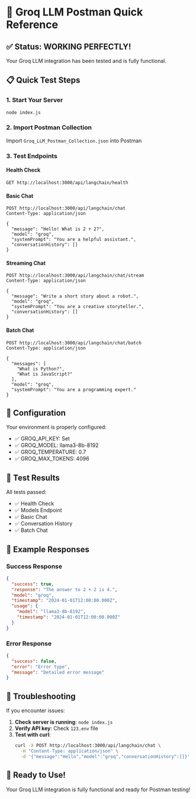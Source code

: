 # 🚀 Groq LLM Postman Quick Reference

## ✅ Status: WORKING PERFECTLY!

Your Groq LLM integration has been tested and is fully functional.

## 📋 Quick Test Steps

### 1. Start Your Server
```bash
node index.js
```

### 2. Import Postman Collection
Import `Groq_LLM_Postman_Collection.json` into Postman

### 3. Test Endpoints

#### Health Check
```
GET http://localhost:3000/api/langchain/health
```

#### Basic Chat
```
POST http://localhost:3000/api/langchain/chat
Content-Type: application/json

{
  "message": "Hello! What is 2 + 2?",
  "model": "groq",
  "systemPrompt": "You are a helpful assistant.",
  "conversationHistory": []
}
```

#### Streaming Chat
```
POST http://localhost:3000/api/langchain/chat/stream
Content-Type: application/json

{
  "message": "Write a short story about a robot.",
  "model": "groq",
  "systemPrompt": "You are a creative storyteller.",
  "conversationHistory": []
}
```

#### Batch Chat
```
POST http://localhost:3000/api/langchain/chat/batch
Content-Type: application/json

{
  "messages": [
    "What is Python?",
    "What is JavaScript?"
  ],
  "model": "groq",
  "systemPrompt": "You are a programming expert."
}
```

## 🔧 Configuration

Your environment is properly configured:
- ✅ GROQ_API_KEY: Set
- ✅ GROQ_MODEL: llama3-8b-8192
- ✅ GROQ_TEMPERATURE: 0.7
- ✅ GROQ_MAX_TOKENS: 4096

## 🎯 Test Results

All tests passed:
- ✅ Health Check
- ✅ Models Endpoint
- ✅ Basic Chat
- ✅ Conversation History
- ✅ Batch Chat

## 📝 Example Responses

### Success Response
```json
{
  "success": true,
  "response": "The answer to 2 + 2 is 4.",
  "model": "groq",
  "timestamp": "2024-01-01T12:00:00.000Z",
  "usage": {
    "model": "llama3-8b-8192",
    "timestamp": "2024-01-01T12:00:00.000Z"
  }
}
```

### Error Response
```json
{
  "success": false,
  "error": "Error type",
  "message": "Detailed error message"
}
```

## 🚨 Troubleshooting

If you encounter issues:

1. **Check server is running**: `node index.js`
2. **Verify API key**: Check `123.env` file
3. **Test with curl**:
   ```bash
   curl -X POST http://localhost:3000/api/langchain/chat \
     -H "Content-Type: application/json" \
     -d '{"message":"Hello","model":"groq","conversationHistory":[]}'
   ```

## 🎉 Ready to Use!

Your Groq LLM integration is fully functional and ready for Postman testing! 
